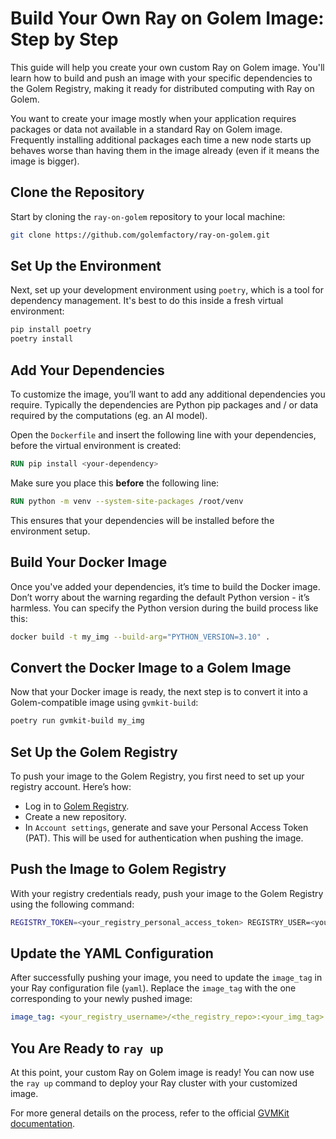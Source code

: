 
# Build Your Own Ray on Golem Image: Step by Step

This guide will help you create your own custom Ray on Golem image.
You'll learn how to build and push an image with your specific dependencies to the Golem Registry, 
making it ready for distributed computing with Ray on Golem.

You want to create your image mostly when your application requires packages or data not available in a 
standard Ray on Golem image. Frequently installing additional packages each time a new node starts up 
behaves worse than having them in the image already (even if it means the image is bigger).

## Clone the Repository

Start by cloning the `ray-on-golem` repository to your local machine:

```bash
git clone https://github.com/golemfactory/ray-on-golem.git
```

## Set Up the Environment

Next, set up your development environment using `poetry`, which is a tool for dependency management. 
It's best to do this inside a fresh virtual environment:

```bash
pip install poetry
poetry install
```

## Add Your Dependencies

To customize the image, you’ll want to add any additional dependencies you require.
Typically the dependencies are Python pip packages and / or data required by the computations (eg. an AI model).

Open the `Dockerfile` and insert the following line with your dependencies, before the virtual environment is created:

```Dockerfile
RUN pip install <your-dependency>
```

Make sure you place this **before** the following line:

```Dockerfile
RUN python -m venv --system-site-packages /root/venv
```

This ensures that your dependencies will be installed before the environment setup.

## Build Your Docker Image

Once you've added your dependencies, it’s time to build the Docker image.
Don’t worry about the warning regarding the default Python version - it’s harmless.
You can specify the Python version during the build process like this:

```bash
docker build -t my_img --build-arg="PYTHON_VERSION=3.10" .
```

## Convert the Docker Image to a Golem Image

Now that your Docker image is ready, the next step is to convert it into a Golem-compatible image using `gvmkit-build`:

```bash
poetry run gvmkit-build my_img
```

## Set Up the Golem Registry

To push your image to the Golem Registry, you first need to set up your registry account. Here’s how:

- Log in to [Golem Registry](https://registry.golem.network).
- Create a new repository.
- In `Account settings`, generate and save your Personal Access Token (PAT).
This will be used for authentication when pushing the image.

## Push the Image to Golem Registry

With your registry credentials ready, push your image to the Golem Registry using the following command:

```bash
REGISTRY_TOKEN=<your_registry_personal_access_token> REGISTRY_USER=<your_registry_username> gvmkit-build my_img --push-to <your_registry_username>/<the_registry_repo>:<your_img_tag>
```

## Update the YAML Configuration

After successfully pushing your image, you need to update the `image_tag` in your Ray configuration file (`yaml`).
Replace the `image_tag` with the one corresponding to your newly pushed image:

```yaml
image_tag: <your_registry_username>/<the_registry_repo>:<your_img_tag>
```

## You Are Ready to `ray up`

At this point, your custom Ray on Golem image is ready! 
You can now use the `ray up` command to deploy your Ray cluster with your customized image.

For more general details on the process, 
refer to the official [GVMKit documentation](https://docs.golem.network/docs/creators/tools/gvmkit).
